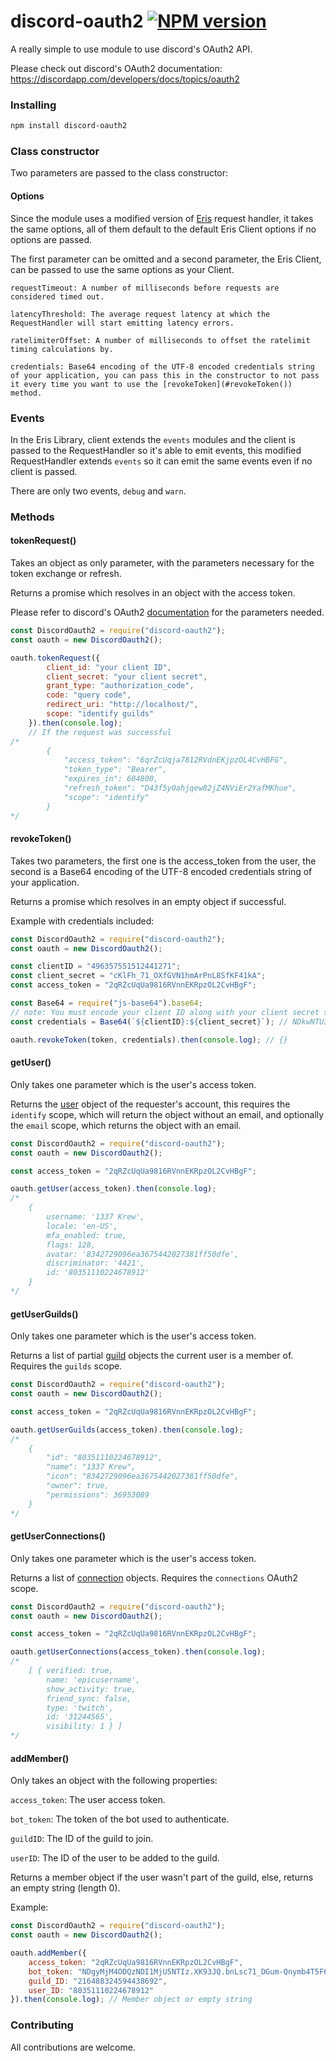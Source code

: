 # discord-oauth2 [![NPM version](https://img.shields.io/npm/v/discord-oauth2.svg?style=flat-square)](https://www.npmjs.com/package/discord-oauth2)

A really simple to use module to use discord's OAuth2 API.

Please check out discord's OAuth2 documentation: https://discordapp.com/developers/docs/topics/oauth2

### Installing

```bash
npm install discord-oauth2
```

### Class constructor

Two parameters are passed to the class constructor:

#### Options

Since the module uses a modified version of [Eris](https://github.com/abalabahaha/eris) request handler, it takes the same options, all of them default to the default Eris Client options if no options are passed.

The first parameter can be omitted and a second parameter, the Eris Client, can be passed to use the same options as your Client.

```
requestTimeout: A number of milliseconds before requests are considered timed out.

latencyThreshold: The average request latency at which the RequestHandler will start emitting latency errors.

ratelimiterOffset: A number of milliseconds to offset the ratelimit timing calculations by.

credentials: Base64 encoding of the UTF-8 encoded credentials string of your application, you can pass this in the constructor to not pass it every time you want to use the [revokeToken](#revokeToken()) method.
```

### Events

In the Eris Library, client extends the `events` modules and the client is passed to the RequestHandler so it's able to emit events, this modified RequestHandler extends `events` so it can emit the same events even if no client is passed.

There are only two events, `debug` and `warn`.

### Methods

#### tokenRequest()

Takes an object as only parameter, with the parameters necessary for the token exchange or refresh.

Returns a promise which resolves in an object with the access token.

Please refer to discord's OAuth2 [documentation](https://discordapp.com/developers/docs/topics/oauth2#authorization-code-grant-access-token-exchange-example) for the parameters needed.

```js
const DiscordOauth2 = require("discord-oauth2");
const oauth = new DiscordOauth2();

oauth.tokenRequest({
        client_id: "your client ID",
        client_secret: "your client secret",
        grant_type: "authorization_code",
        code: "query code",
        redirect_uri: "http://localhost/",
        scope: "identify guilds"
    }).then(console.log);
    // If the request was successful
/*
        {
            "access_token": "6qrZcUqja7812RVdnEKjpzOL4CvHBFG",
            "token_type": "Bearer",
            "expires_in": 604800,
            "refresh_token": "D43f5y0ahjqew82jZ4NViEr2YafMKhue",
            "scope": "identify"
        }
*/
```


#### revokeToken()

Takes two parameters, the first one is the access_token from the user, the second is a Base64 encoding of the UTF-8 encoded credentials string of your application.

Returns a promise which resolves in an empty object if successful.

Example with credentials included:

```js
const DiscordOauth2 = require("discord-oauth2");
const oauth = new DiscordOauth2();

const clientID = "496357551512441271";
const client_secret = "cKlFh_71_OXfGVN1hmArPnL8SfKF41kA";
const access_token = "2qRZcUqUa9816RVnnEKRpzOL2CvHBgF";

const Base64 = require("js-base64").base64;
// note: You must encode your client ID along with your client secret string including the colon in between
const credentials = Base64(`${clientID}:${client_secret}`); // NDkwNTU3NTkxNTQyNDMxNzc1OmNLbG9oXzc4X09YV0dWTjFobU9ycm5MOFNmS0Y0MWt3

oauth.revokeToken(token, credentials).then(console.log); // {}
```


#### getUser()

Only takes one parameter which is the user's access token.

Returns the [user](https://discordapp.com/developers/docs/resources/user#user-object) object of the requester's account, this requires the `identify` scope, which will return the object without an email, and optionally the `email` scope, which returns the object with an email.

```js
const DiscordOauth2 = require("discord-oauth2");
const oauth = new DiscordOauth2();

const access_token = "2qRZcUqUa9816RVnnEKRpzOL2CvHBgF";

oauth.getUser(access_token).then(console.log);
/*
    { 
        username: '1337 Krew',
        locale: 'en-US',
        mfa_enabled: true,
        flags: 128,
        avatar: '8342729096ea3675442027381ff50dfe',
        discriminator: '4421',
        id: '80351110224678912' 
    }
*/
```

#### getUserGuilds()

Only takes one parameter which is the user's access token.

Returns a list of partial [guild](https://discordapp.com/developers/docs/resources/guild#guild-object) objects the current user is a member of. Requires the `guilds` scope.

```js
const DiscordOauth2 = require("discord-oauth2");
const oauth = new DiscordOauth2();

const access_token = "2qRZcUqUa9816RVnnEKRpzOL2CvHBgF";

oauth.getUserGuilds(access_token).then(console.log);
/*
    {
        "id": "80351110224678912",
        "name": "1337 Krew",
        "icon": "8342729096ea3675442027381ff50dfe",
        "owner": true,
        "permissions": 36953089
    }
*/
```

#### getUserConnections()

Only takes one parameter which is the user's access token.

Returns a list of [connection](https://discordapp.com/developers/docs/resources/user#connection-object) objects. Requires the `connections` OAuth2 scope.

```js
const DiscordOauth2 = require("discord-oauth2");
const oauth = new DiscordOauth2();

const access_token = "2qRZcUqUa9816RVnnEKRpzOL2CvHBgF";

oauth.getUserConnections(access_token).then(console.log);
/*
    [ { verified: true,
        name: 'epicusername',
        show_activity: true,
        friend_sync: false,
        type: 'twitch',
        id: '31244565',
        visibility: 1 } ]
*/
```

#### addMember()

Only takes an object with the following properties:

`access_token`: The user access token.

`bot_token`: The token of the bot used to authenticate.

`guildID`: The ID of the guild to join.

`userID`: The ID of the user to be added to the guild.

Returns a member object if the user wasn't part of the guild, else, returns an empty string (length 0).

Example:

```js
const DiscordOauth2 = require("discord-oauth2");
const oauth = new DiscordOauth2();

oauth.addMember({
    access_token: "2qRZcUqUa9816RVnnEKRpzOL2CvHBgF",
    bot_token: "NDgyMjM4ODQzNDI1MjU5NTIz.XK93JQ.bnLsc71_DGum-Qnymb4T5F6kGY8",
    guild_ID: "216488324594438692",
    user_ID: "80351110224678912"
}).then(console.log); // Member object or empty string
```

### Contributing

All contributions are welcome.

